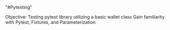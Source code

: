 "#Pytesting"

Objective:
Testing pytest library utilizing a basic wallet class
Gain familiarity with Pytest, Fixtures, and Parameterization

